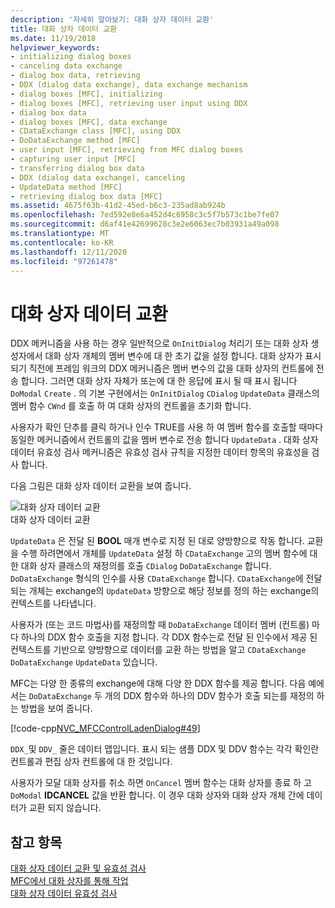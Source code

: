 ```yaml
---
description: '자세히 알아보기: 대화 상자 데이터 교환'
title: 대화 상자 데이터 교환
ms.date: 11/19/2018
helpviewer_keywords:
- initializing dialog boxes
- canceling data exchange
- dialog box data, retrieving
- DDX (dialog data exchange), data exchange mechanism
- dialog boxes [MFC], initializing
- dialog boxes [MFC], retrieving user input using DDX
- dialog box data
- dialog boxes [MFC], data exchange
- CDataExchange class [MFC], using DDX
- DoDataExchange method [MFC]
- user input [MFC], retrieving from MFC dialog boxes
- capturing user input [MFC]
- transferring dialog box data
- DDX (dialog data exchange), canceling
- UpdateData method [MFC]
- retrieving dialog box data [MFC]
ms.assetid: 4675f63b-41d2-45ed-b6c3-235ad8ab924b
ms.openlocfilehash: 7ed592e8e6a452d4c6958c3c5f7b573c1be7fe07
ms.sourcegitcommit: d6af41e42699628c3e2e6063ec7b03931a49a098
ms.translationtype: MT
ms.contentlocale: ko-KR
ms.lasthandoff: 12/11/2020
ms.locfileid: "97261478"
---
```

# <a name="dialog-data-exchange"></a>대화 상자 데이터 교환

DDX 메커니즘을 사용 하는 경우 일반적으로 `OnInitDialog` 처리기 또는 대화 상자 생성자에서 대화 상자 개체의 멤버 변수에 대 한 초기 값을 설정 합니다. 대화 상자가 표시 되기 직전에 프레임 워크의 DDX 메커니즘은 멤버 변수의 값을 대화 상자의 컨트롤에 전송 합니다. 그러면 대화 상자 자체가 또는에 대 한 응답에 표시 될 때 표시 됩니다 `DoModal` `Create` . 의 기본 구현에서는 `OnInitDialog` `CDialog` `UpdateData` 클래스의 멤버 함수 `CWnd` 를 호출 하 여 대화 상자의 컨트롤을 초기화 합니다.

사용자가 확인 단추를 클릭 하거나 인수 TRUE를 사용 하 여 멤버 함수를 호출할 때마다 동일한 메커니즘에서 컨트롤의 값을 멤버 변수로 전송 합니다 `UpdateData` .  대화 상자 데이터 유효성 검사 메커니즘은 유효성 검사 규칙을 지정한 데이터 항목의 유효성을 검사 합니다.

다음 그림은 대화 상자 데이터 교환을 보여 줍니다.

![대화 상자 데이터 교환](../mfc/media/vc379d1.gif "대화 상자 데이터 교환") <br/>
대화 상자 데이터 교환

`UpdateData` 은 전달 된 **BOOL** 매개 변수로 지정 된 대로 양방향으로 작동 합니다. 교환을 수행 하려면에서 개체를 `UpdateData` 설정 하 `CDataExchange` 고의 멤버 함수에 대 한 대화 상자 클래스의 재정의를 호출 `CDialog` `DoDataExchange` 합니다. `DoDataExchange` 형식의 인수를 사용 `CDataExchange` 합니다. `CDataExchange`에 전달 되는 개체는 exchange의 `UpdateData` 방향으로 해당 정보를 정의 하는 exchange의 컨텍스트를 나타냅니다.

사용자가 (또는 코드 마법사)를 재정의할 때 `DoDataExchange` 데이터 멤버 (컨트롤) 마다 하나의 DDX 함수 호출을 지정 합니다. 각 DDX 함수는로 전달 된 인수에서 제공 된 컨텍스트를 기반으로 양방향으로 데이터를 교환 하는 방법을 알고 `CDataExchange` `DoDataExchange` `UpdateData` 있습니다.

MFC는 다양 한 종류의 exchange에 대해 다양 한 DDX 함수를 제공 합니다. 다음 예에서는 `DoDataExchange` 두 개의 DDX 함수와 하나의 DDV 함수가 호출 되는를 재정의 하는 방법을 보여 줍니다.

[!code-cpp[NVC_MFCControlLadenDialog#49](codesnippet/cpp/dialog-data-exchange_1.cpp)]

`DDX_`및 `DDV_` 줄은 데이터 맵입니다. 표시 되는 샘플 DDX 및 DDV 함수는 각각 확인란 컨트롤과 편집 상자 컨트롤에 대 한 것입니다.

사용자가 모달 대화 상자를 취소 하면 `OnCancel` 멤버 함수는 대화 상자를 종료 하 고 `DoModal` **IDCANCEL** 값을 반환 합니다. 이 경우 대화 상자와 대화 상자 개체 간에 데이터가 교환 되지 않습니다.

## <a name="see-also"></a>참고 항목

[대화 상자 데이터 교환 및 유효성 검사](dialog-data-exchange-and-validation.md)<br/>
[MFC에서 대화 상자를 통해 작업](life-cycle-of-a-dialog-box.md)<br/>
[대화 상자 데이터 유효성 검사](dialog-data-validation.md)
